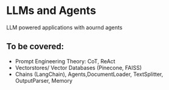 # LLMs and Agents
LLM powered applications with aournd agents

## To be covered: 

- Prompt Engineering Theory: CoT, ReAct
- Vectorstores/ Vector Databases (Pinecone, FAISS)
- Chains (LangChain), Agents,DocumentLoader, TextSplitter, OutputParser, Memory
